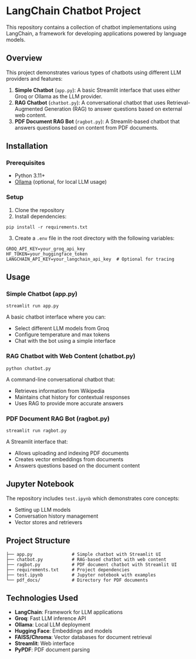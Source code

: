 # LangChain Chatbot Project

This repository contains a collection of chatbot implementations using LangChain, a framework for developing applications powered by language models.

## Overview

This project demonstrates various types of chatbots using different LLM providers and features:

1. **Simple Chatbot** (`app.py`): A basic Streamlit interface that uses either Groq or Ollama as the LLM provider.
2. **RAG Chatbot** (`chatbot.py`): A conversational chatbot that uses Retrieval-Augmented Generation (RAG) to answer questions based on external web content.
3. **PDF Document RAG Bot** (`ragbot.py`): A Streamlit-based chatbot that answers questions based on content from PDF documents.

## Installation

### Prerequisites
- Python 3.11+
- [Ollama](https://ollama.ai/) (optional, for local LLM usage)

### Setup

1. Clone the repository
2. Install dependencies:
```
pip install -r requirements.txt
```
3. Create a `.env` file in the root directory with the following variables:
```
GROQ_API_KEY=your_groq_api_key
HF_TOKEN=your_huggingface_token
LANGCHAIN_API_KEY=your_langchain_api_key  # Optional for tracing
```

## Usage

### Simple Chatbot (app.py)
```
streamlit run app.py
```
A basic chatbot interface where you can:
- Select different LLM models from Groq
- Configure temperature and max tokens
- Chat with the bot using a simple interface

### RAG Chatbot with Web Content (chatbot.py)
```
python chatbot.py
```
A command-line conversational chatbot that:
- Retrieves information from Wikipedia
- Maintains chat history for contextual responses
- Uses RAG to provide more accurate answers

### PDF Document RAG Bot (ragbot.py)
```
streamlit run ragbot.py
```
A Streamlit interface that:
- Allows uploading and indexing PDF documents
- Creates vector embeddings from documents
- Answers questions based on the document content

## Jupyter Notebook

The repository includes `test.ipynb` which demonstrates core concepts:
- Setting up LLM models
- Conversation history management
- Vector stores and retrievers

## Project Structure

```
├── app.py               # Simple chatbot with Streamlit UI
├── chatbot.py           # RAG-based chatbot with web content
├── ragbot.py            # PDF document chatbot with Streamlit UI
├── requirements.txt     # Project dependencies
├── test.ipynb           # Jupyter notebook with examples
└── pdf_docs/            # Directory for PDF documents
```

## Technologies Used

- **LangChain**: Framework for LLM applications
- **Groq**: Fast LLM inference API
- **Ollama**: Local LLM deployment
- **Hugging Face**: Embeddings and models
- **FAISS/Chroma**: Vector databases for document retrieval
- **Streamlit**: Web interface
- **PyPDF**: PDF document parsing

